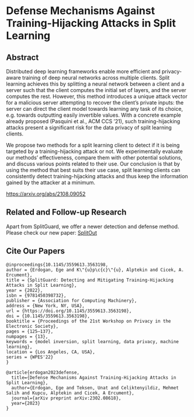 # Defense Mechanisms Against Training-Hijacking Attacks in Split Learning

## Abstract

Distributed deep learning frameworks enable more efficient and privacy-aware training of deep neural networks across multiple clients. Split learning achieves this by splitting a neural network between a client and a server such that the client computes the initial set of layers, and the server computes the rest. However, this method introduces a unique attack vector for a malicious server attempting to recover the client’s private inputs: the server can direct the client model towards learning any task of its choice, e.g. towards outputting easily invertible values. With a concrete example already proposed (Pasquini et al., ACM CCS ’21), such training-hijacking attacks present a significant risk for the data privacy of split learning clients.

We propose two methods for a split learning client to detect if it is being targeted by a training-hijacking attack or not. We experimentally evaluate our methods’ effectiveness, compare them with other potential solutions, and discuss various points related to their use. Our conclusion is that by using the method that best suits their use case, split learning clients can consistently detect training-hijacking attacks and thus keep the information gained by the attacker at a minimum.

https://arxiv.org/abs/2108.09052

## Related and Follow-up Research

Apart from SplitGuard, we offer a newer detection and defense method. Please check our new paper: [SplitOut](https://github.com/ege-erdogan/splitout)

## Cite Our Papers
```
@inproceedings{10.1145/3559613.3563198,
author = {Erdogan, Ege and K\"{u}p\c{c}\"{u}, Alptekin and Cicek, A. Ercument},
title = {SplitGuard: Detecting and Mitigating Training-Hijacking Attacks in Split Learning},
year = {2022},
isbn = {9781450398732},
publisher = {Association for Computing Machinery},
address = {New York, NY, USA},
url = {https://doi.org/10.1145/3559613.3563198},
doi = {10.1145/3559613.3563198},
booktitle = {Proceedings of the 21st Workshop on Privacy in the Electronic Society},
pages = {125–137},
numpages = {13},
keywords = {model inversion, split learning, data privacy, machine learning},
location = {Los Angeles, CA, USA},
series = {WPES'22}
}
```

```
@article{erdogan2023defense,
  title={Defense Mechanisms Against Training-Hijacking Attacks in Split Learning},
  author={Erdogan, Ege and Teksen, Unat and Celiktenyildiz, Mehmet Salih and Kupcu, Alptekin and Cicek, A Ercument},
  journal={arXiv preprint arXiv:2302.08618},
  year={2023}
}
```
